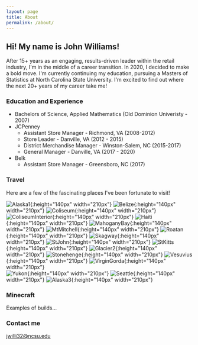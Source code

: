 ```yaml
---
layout: page
title: About
permalink: /about/
---
```


## Hi!  My name is John Williams!

After 15+ years as an engaging, results-driven leader within the retail industry, I'm in the middle of a career transition.  In 2020, I decided to make a bold move.  I'm currently continuing my education, pursuing a Masters of Statistics at North Carolina State University.  I'm excited to find out where the next 20+ years of my career take me!

### Education and Experience

* Bachelors of Science, Applied Mathematics (Old Dominion Univeristy - 2007)
* JCPenney
    - Assistant Store Manager - Richmond, VA (2008-2012)
    - Store Leader - Danville, VA (2012 - 2015)
    - District Merchandise Manager - Winston-Salem, NC (2015-2017)
    - General Manager - Danville, VA (2017 - 2020)
* Belk
    - Assistant Store Manager - Greensboro, NC (2017)

### Travel

Here are a few of the fascinating places I've been fortunate to visit!

![Alaska1](images/Alaska1.jpg){:height="140px" width="210px"} ![Belize](images/Belize.jpg){:height="140px" width="210px"} ![Coliseum](images/Coliseum.jpg){:height="140px" width="210px"}  
![ColiseumInterior](images/ColiseumInterior.jpg){:height="140px" width="210px"} ![Haiti](images/Haiti.jpg){:height="140px" width="210px"} ![MahoganyBay](images/MahoganyBay.jpg){:height="140px" width="210px"} 
![MtMitchell](images/MtMitchell.jpg){:height="140px" width="210px"} ![Roatan](images/Roatan.jpg){:height="140px" width="210px"} ![Skagway](images/Skagway.jpg){:height="140px" width="210px"} 
![StJohn](images/StJohn.jpg){:height="140px" width="210px"} ![StKitts](images/StKitts.jpg){:height="140px" width="210px"} ![Glacier2](images/Glacier2.jpg){:height="140px" width="210px"}
![Stonehenge](images/Stonehenge.jpg){:height="140px" width="210px"} ![Vesuvius](images/Vesuvius.jpg){:height="140px" width="210px"} ![VirginGorda](images/VirginGorda.jpg){:height="140px" width="210px"}  
![Yukon](images/Yukon.jpg){:height="140px" width="210px"} ![Seattle](images/Seattle.jpg){:height="140px" width="210px"} ![Alaska3](images/Alaska3.jpg){:height="140px" width="210px"}

### Minecraft

Examples of builds...

### Contact me

[jwilli32@ncsu.edu](mailto:jwilli32@ncsu.edu)
